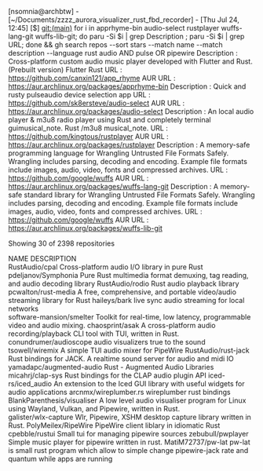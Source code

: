   [nsomnia@archbtw] - [~/Documents/zzzz_aurora_visualizer_rust_fbd_recorder] - [Thu Jul 24, 12:45]
  [$] <git:(main)> for i in apprhyme-bin audio-select rustplayer wuffs-lang-git wuffs-lib-git; do paru -Si $i | grep Description ; paru -Si $i | grep URL; done && gh search repos --sort stars --match name --match description --language rust audio AND pulse OR pipewire
Description     : Cross-platform custom audio music player developed with Flutter and Rust.(Prebuilt version)  Flutter Rust
URL             : https://github.com/canxin121/app_rhyme
AUR URL         : https://aur.archlinux.org/packages/apprhyme-bin
Description     : Quick and rusty pulseaudio device selection app
URL             : https://github.com/sk8ersteve/audio-select
AUR URL         : https://aur.archlinux.org/packages/audio-select
Description     : An local audio player & m3u8 radio player using Rust and completely terminal guimusical_note.   Rust        /m3u8       musical_note.
URL             : https://github.com/kingtous/rustplayer
AUR URL         : https://aur.archlinux.org/packages/rustplayer
Description     : A memory-safe programming language for Wrangling Untrusted File Formats Safely. Wrangling includes parsing, decoding and encoding. Example file formats include images, audio, video, fonts and compressed archives.
URL             : https://github.com/google/wuffs
AUR URL         : https://aur.archlinux.org/packages/wuffs-lang-git
Description     : A memory-safe standard library for Wrangling Untrusted File Formats Safely. Wrangling includes parsing, decoding and encoding. Example file formats include images, audio, video, fonts and compressed archives.
URL             : https://github.com/google/wuffs
AUR URL         : https://aur.archlinux.org/packages/wuffs-lib-git

Showing 30 of 2398 repositories

NAME                              DESCRIPTION                                                                                                                    
RustAudio/cpal                    Cross-platform audio I/O library in pure Rust
pdeljanov/Symphonia               Pure Rust multimedia format demuxing, tag reading, and audio decoding library
RustAudio/rodio                   Rust audio playback library
pcwalton/rust-media               A free, comprehensive, and portable video/audio streaming library for Rust
haileys/bark                      live sync audio streaming for local networks                                                                                   
software-mansion/smelter          Toolkit for real-time, low latency, programmable video and audio mixing.
chaosprint/asak                   A cross-platform audio recording/playback CLI tool with TUI, written in Rust.
conundrumer/audioscope            audio visualizers true to the sound
tsowell/wiremix                   A simple TUI audio mixer for PipeWire
RustAudio/rust-jack               Rust bindings for JACK. A realtime sound server for audio and midi IO
yamadapc/augmented-audio          Rust - Augmented Audio Libraries
micahrj/clap-sys                  Rust bindings for the CLAP audio plugin API
iced-rs/iced_audio                An extension to the Iced GUI library with useful widgets for audio applications
arcnmx/wireplumber.rs                   wireplumber rust bindings
BlankParenthesis/visualiser             A low level audio visualiser program for Linux using Wayland, Vulkan, and Pipewire, written in Rust.             
galister/wlx-capture                    Wlr, Pipewire, XSHM desktop capture library written in Rust.
PolyMeilex/RipeWire                     PipeWire client liblary in idiomatic Rust
cpebble/rustui                          Small tui for managing pipewire sources
zebubull/pwplayer                       Simple music player for pipewire written in rust.
MatiM72737/pw-lat                       pw-lat is small rust program which allow to simple change pipewire-jack rate and quantum while apps are running
